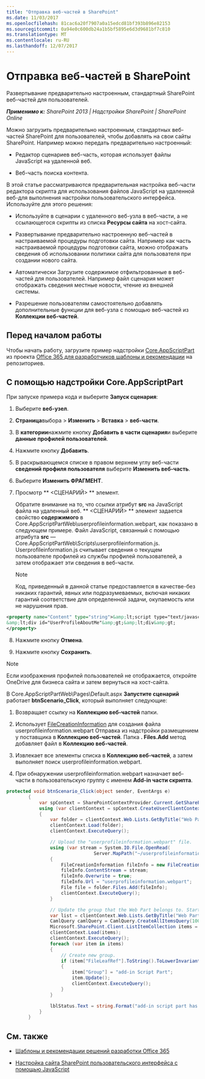 ```yaml
---
title: "Отправка веб-частей в SharePoint"
ms.date: 11/03/2017
ms.openlocfilehash: 81cac6a20f7907a0a15edcd81bf393b896e82153
ms.sourcegitcommit: 0a94e0c600db24a1b5bf5895e6d3d9681bf7c810
ms.translationtype: MT
ms.contentlocale: ru-RU
ms.lasthandoff: 12/07/2017
---
```

# <a name="upload-web-parts-in-sharepoint"></a>Отправка веб-частей в SharePoint

Развертывание предварительно настроенным, стандартный SharePoint веб-частей для пользователей.

_**Применимо к:** SharePoint 2013 | Надстройки SharePoint | SharePoint Online_

Можно загрузить предварительно настроенным, стандартных веб-частей SharePoint для пользователей, чтобы добавлять на свои сайты SharePoint. Например можно передать предварительно настроенный:

- Редактор сценариев веб-часть, которая использует файлы JavaScript на удаленной веб.
    
- Веб-часть поиска контента.
    
В этой статье рассматриваются предварительная настройка веб-части редактора скрипта для использования файлов JavaScript на удаленной веб-для выполнения настройки пользовательского интерфейса. Используйте для этого решения:

- Используйте в сценарии с удаленного веб-узла в веб-части, а не ссылающегося скрипты из списка **Ресурсы сайта** на хост-сайта.
    
- Развертывание предварительно настроенную веб-частей в настраиваемой процедуры подготовки сайта. Например как часть настраиваемой процедуры подготовки сайта, можно отображать сведения об использовании политики сайта для пользователя при создании нового сайта. 
    
- Автоматически Загрузите содержимое отфильтрованные в веб-частей для пользователей. Например файл сценария может отображать сведения местные новости, чтение из внешней системы.
    
- Разрешение пользователям самостоятельно добавлять дополнительные функции для веб-узла с помощью веб-частей из **Коллекции веб-частей**.

## <a name="before-you-begin"></a>Перед началом работы

Чтобы начать работу, загрузите пример надстройки [Core.AppScriptPart](https://github.com/SharePoint/PnP/tree/dev/Samples/Core.AppScriptPart) из проекта [Office 365 для разработчиков шаблоны и рекомендации](https://github.com/SharePoint/PnP/tree/dev) на репозиториев.

## <a name="using-the-coreappscriptpart-add-in"></a>С помощью надстройки Core.AppScriptPart

При запуске примера кода и выберите **Запуск сценария**:

1. Выберите **веб-узел**.
    
2. **Страница**выбора > **Изменить** > **Вставка** > **веб-части**.
    
3. В **категории**нажмите кнопку **Добавить в части сценария**и выберите **данные профилей пользователей**.
    
4. Нажмите кнопку **Добавить**.
    
5. В раскрывающемся списке в правом верхнем углу веб-части **сведений профиля пользователя** выберите **Изменить веб-часть**.
    
6. Выберите **Изменить ФРАГМЕНТ**.
    
7. Просмотр ** &lt;СЦЕНАРИЙ&gt; ** элемент.
    
    Обратите внимание на то, что ссылки атрибут **src** на JavaScript файла на удаленный веб. ** &lt;СЦЕНАРИЙ&gt; ** элемент задается свойство **содержимого** в Core.AppScriptPartWeb\userprofileinformation.webpart, как показано в следующем примере. Файл JavaScript, связанный с помощью атрибута **src** — Core.AppScriptPartWeb\Scripts\userprofileinformation.js. Userprofileinformation.js считывает сведения о текущем пользователе профилей из службы профилей пользователей, а затем отображает эти сведения в веб-части.
    
    > [!NOTE] 
    > Код, приведенный в данной статье предоставляется в качестве-без никаких гарантий, явных или подразумеваемых, включая никаких гарантий соответствие для определенной задачи, окупаемость или не нарушения прав.

  ```XML
  <property name="Content" type="string">&amp;lt;script type="text/javascript" src="https://localhost:44361/scripts/userprofileinformation.js"&amp;gt;&amp;lt;/script&amp;gt;
&amp;lt;div id="UserProfileAboutMe"&amp;gt;&amp;lt;div&amp;gt;
  </property>
  ```

8. Нажмите кнопку **Отмена**.
    
9. Нажмите кнопку **Сохранить**.

> [!NOTE] 
> Если изображения профилей пользователей не отображается, откройте OneDrive для бизнеса сайта и затем вернуться на хост-сайта.

В Core.AppScriptPartWeb\Pages\Default.aspx **Запустите сценарий** работает **btnScenario_Click**, который выполняет следующие:

1. Возвращает ссылку на **Коллекцию веб-частей** папки.
    
2. Использует [FileCreationInformation](https://msdn.microsoft.com/library/office/microsoft.sharepoint.client.filecreationinformation.aspx) для создания файла userprofileinformation.webpart Отправка из надстройки размещением у поставщика в **Коллекцию веб-частей**. Папка **. Files.Add** метод добавляет файл в **Коллекцию веб-частей**.
    
3. Извлекает все элементы списка в **Коллекцию веб-частей**, а затем выполняет поиск userprofileinformation.webpart.
    
4. При обнаружении userprofileinformation.webpart назначает веб-части в пользовательскую группу с именем **Add-in части скрипта**.

```C#
protected void btnScenario_Click(object sender, EventArgs e)
        {
            var spContext = SharePointContextProvider.Current.GetSharePointContext(Context);
            using (var clientContext = spContext.CreateUserClientContextForSPHost())
            {
                var folder = clientContext.Web.Lists.GetByTitle("Web Part Gallery").RootFolder;
                clientContext.Load(folder);
                clientContext.ExecuteQuery();

                // Upload the "userprofileinformation.webpart" file.
                using (var stream = System.IO.File.OpenRead(
                                Server.MapPath("~/userprofileinformation.webpart")))
                {
                    FileCreationInformation fileInfo = new FileCreationInformation();
                    fileInfo.ContentStream = stream;
                    fileInfo.Overwrite = true;
                    fileInfo.Url = "userprofileinformation.webpart";
                    File file = folder.Files.Add(fileInfo);
                    clientContext.ExecuteQuery();
                }

                // Update the group that the Web Part belongs to. Start by getting all list items in the Web Part Gallery, and then find the Web Part that was just uploaded.
                var list = clientContext.Web.Lists.GetByTitle("Web Part Gallery");
                CamlQuery camlQuery = CamlQuery.CreateAllItemsQuery(100);
                Microsoft.SharePoint.Client.ListItemCollection items = list.GetItems(camlQuery);
                clientContext.Load(items);
                clientContext.ExecuteQuery();
                foreach (var item in items)
                {
                    // Create new group.
                    if (item["FileLeafRef"].ToString().ToLowerInvariant() == "userprofileinformation.webpart")
                    {
                        item["Group"] = "add-in Script Part";
                        item.Update();
                        clientContext.ExecuteQuery();
                    }
                }

                lblStatus.Text = string.Format("add-in script part has been added to Web Part Gallery. You can find 'User Profile Information' script part under 'App Script Part' group in the <a href='{0}'>host web</a>.", spContext.SPHostUrl.ToString());
            }
        }
```

## <a name="see-also"></a>См. также
<a name="bk_addresources"> </a>

- [Шаблоны и рекомендации решений разработки Office 365](Office-365-development-patterns-and-practices-solution-guidance.md)
    
- [Настройка сайта SharePoint пользовательского интерфейса с помощью JavaScript](Customize-your-SharePoint-site-UI-by-using-JavaScript.md)
